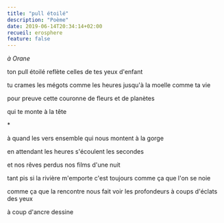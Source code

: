 ```yaml
---
title: "pull étoilé"
description: "Poème"
date: 2019-06-14T20:34:14+02:00
recueil: erosphere
feature: false
---
```


*à Orane*

ton pull étoilé reflète
celles de tes yeux
d'enfant

tu crames les mégots comme les heures
jusqu'à la moelle comme ta vie

pour preuve cette couronne
de fleurs et de planètes

qui te monte à la tête

\*

à quand les vers ensemble
qui nous montent à la gorge

en attendant les heures
s'écoulent les secondes

et nos rêves perdus
nos films d'une nuit

tant pis si la rivière
m'emporte c'est toujours
comme ça que l'on se noie

comme ça que la rencontre nous fait voir les profondeurs
à coups d'éclats des yeux

à coup d'ancre dessine
